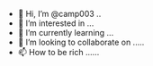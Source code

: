 - 👋 Hi, I’m @camp003 ..
- 👀 I’m interested in ...
- 🌱 I’m currently learning ...
- 💞️ I’m looking to collaborate on .....
- 📫 How to be rich ......

<!---
camp003/camp003 is a ✨ special ✨ repository because its `README.md` (this file) appears on your GitHub profile.
You can click the Preview link to take a look at your changes.
--->

